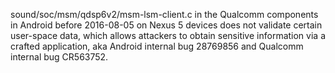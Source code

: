 sound/soc/msm/qdsp6v2/msm-lsm-client.c in the Qualcomm components in Android before 2016-08-05 on Nexus 5 devices does not validate certain user-space data, which allows attackers to obtain sensitive information via a crafted application, aka Android internal bug 28769856 and Qualcomm internal bug CR563752.